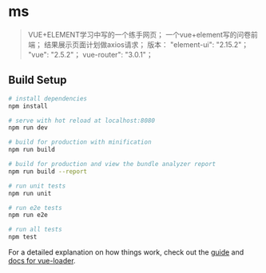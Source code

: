 # ms

>VUE+ELEMENT学习中写的一个练手网页；
>一个vue+element写的问卷前端；
>结果展示页面计划做axios请求；
>版本：
> "element-ui": "2.15.2"；
> "vue": "2.5.2"；
> vue-router": "3.0.1"；

## Build Setup

``` bash
# install dependencies
npm install

# serve with hot reload at localhost:8080
npm run dev

# build for production with minification
npm run build

# build for production and view the bundle analyzer report
npm run build --report

# run unit tests
npm run unit

# run e2e tests
npm run e2e

# run all tests
npm test
```

For a detailed explanation on how things work, check out the [guide](http://vuejs-templates.github.io/webpack/) and [docs for vue-loader](http://vuejs.github.io/vue-loader).
